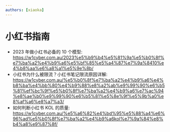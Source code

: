 ```yaml
---
authors: [xiaoka]
---
```


# 小红书指南

- 2023 年做小红书必备的 10 个模型: https://w1cyber.com.au/2023%e5%b9%b4%e5%81%9a%e5%b0%8f%e7%ba%a2%e4%b9%a6%e5%bf%85%e5%a4%87%e7%9a%8410%e4%b8%aa%e6%a8%a1%e5%9e%8b/
- 小红书为什么被限流？小红书笔记限流原因详解: https://w1cyber.com.au/%e5%b0%8f%e7%ba%a2%e4%b9%a6%e4%b8%ba%e4%bb%80%e4%b9%88%e8%a2%ab%e9%99%90%e6%b5%81%ef%bc%9f%e5%b0%8f%e7%ba%a2%e4%b9%a6%e7%ac%94%e8%ae%b0%e9%99%90%e6%b5%81%e5%8e%9f%e5%9b%a0%e8%af%a6%e8%a7%a3/
- 如何判断小红书 KOL 的质量: https://w1cyber.com.au/%e5%a6%82%e4%bd%95%e5%88%a4%e6%96%ad%e5%b0%8f%e7%ba%a2%e4%b9%a6kol%e7%9a%84%e8%b4%a8%e9%87%8f/
